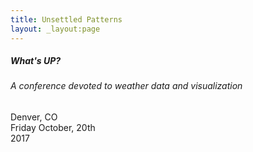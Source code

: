 ```yaml
---
title: Unsettled Patterns
layout: _layout:page
---
```


<h5>What's UP?</h5>
<h6>A conference devoted to weather data and visualization</h6>

<div id="date">
  <div>Denver, CO</div>
  <div>Friday October, 20th</div>
  <div>2017</div>
</div>
